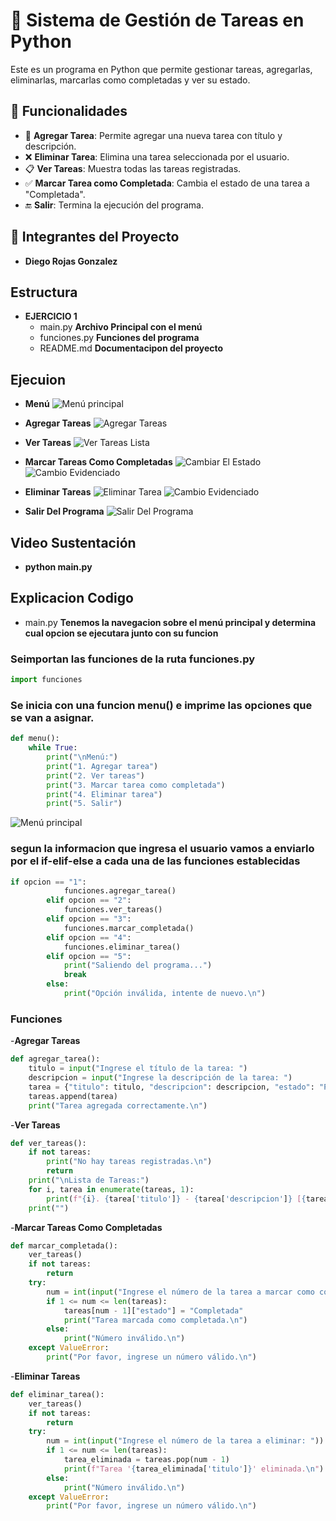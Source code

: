 # 📌 Sistema de Gestión de Tareas en Python

Este es un programa en Python que permite gestionar tareas, agregarlas, eliminarlas, marcarlas como completadas y ver su estado.

## 🚀 Funcionalidades

- 📝 **Agregar Tarea**: Permite agregar una nueva tarea con título y descripción.
- ❌ **Eliminar Tarea**: Elimina una tarea seleccionada por el usuario.
- 📋 **Ver Tareas**: Muestra todas las tareas registradas.
- ✅ **Marcar Tarea como Completada**: Cambia el estado de una tarea a "Completada".
- 🔚 **Salir**: Termina la ejecución del programa.

## 🦾 Integrantes del Proyecto

- **Diego Rojas Gonzalez**  

## Estructura
- **EJERCICIO 1**
    - main.py **Archivo Principal con el menú**
    - funciones.py **Funciones del programa** 
    - README.md **Documentacipon del proyecto**

## Ejecuion
- **Menú**
![Menú principal](Resources/Images_Readme/Menú.JPG)

- **Agregar Tareas**
![Agregar Tareas](Resources/Images_Readme/Agregar%20Tareas.JPG)

- **Ver Tareas**
![Ver Tareas Lista](Resources/Images_Readme/Ver%20Tareas.JPG)

- **Marcar Tareas Como Completadas**
![Cambiar El Estado](Resources/Images_Readme/Tareas%20Completadas%201.JPG)
![Cambio Evidenciado](Resources/Images_Readme/Tareas%20Completadas%202.JPG)

- **Eliminar Tareas**
![Eliminar Tarea](Resources/Images_Readme/Eliminar%20Tareas%201.JPG)
![Cambio Evidenciado](Resources/Images_Readme/Eliminar%20Tareas%202.JPG)

- **Salir Del Programa**
![Salir Del Programa](Resources/Images_Readme/Salir.JPG)

## Video Sustentación
- **python main.py**

## Explicacion Codigo

- main.py **Tenemos la navegacion sobre el menú principal y determina cual opcion se ejecutara junto con su funcion**

### Seimportan las funciones de la ruta funciones.py
```python
import funciones
```

### Se inicia con una funcion menu() e imprime las opciones que se van a asignar.
```python
def menu():
    while True:
        print("\nMenú:")
        print("1. Agregar tarea")
        print("2. Ver tareas")
        print("3. Marcar tarea como completada")
        print("4. Eliminar tarea")
        print("5. Salir")
```
![Menú principal](Resources/Images_Readme/Menú.JPG)

### segun la informacion que ingresa el usuario vamos a enviarlo por el if-elif-else a cada una de las funciones establecidas
```python
if opcion == "1":
            funciones.agregar_tarea()
        elif opcion == "2":
            funciones.ver_tareas()
        elif opcion == "3":
            funciones.marcar_completada()
        elif opcion == "4":
            funciones.eliminar_tarea()
        elif opcion == "5":
            print("Saliendo del programa...")
            break
        else:
            print("Opción inválida, intente de nuevo.\n")
```
### Funciones
-**Agregar Tareas**
```python
def agregar_tarea():
    titulo = input("Ingrese el título de la tarea: ")
    descripcion = input("Ingrese la descripción de la tarea: ")
    tarea = {"titulo": titulo, "descripcion": descripcion, "estado": "Pendiente"}
    tareas.append(tarea)
    print("Tarea agregada correctamente.\n")
```

-**Ver Tareas**
```python
def ver_tareas():
    if not tareas:
        print("No hay tareas registradas.\n")
        return
    print("\nLista de Tareas:")
    for i, tarea in enumerate(tareas, 1):
        print(f"{i}. {tarea['titulo']} - {tarea['descripcion']} [{tarea['estado']}]")
    print("")
```

-**Marcar Tareas Como Completadas**
```python
def marcar_completada():
    ver_tareas()
    if not tareas:
        return
    try:
        num = int(input("Ingrese el número de la tarea a marcar como completada: "))
        if 1 <= num <= len(tareas):
            tareas[num - 1]["estado"] = "Completada"
            print("Tarea marcada como completada.\n")
        else:
            print("Número inválido.\n")
    except ValueError:
        print("Por favor, ingrese un número válido.\n")
```

-**Eliminar Tareas**
```python
def eliminar_tarea():
    ver_tareas()
    if not tareas:
        return
    try:
        num = int(input("Ingrese el número de la tarea a eliminar: "))
        if 1 <= num <= len(tareas):
            tarea_eliminada = tareas.pop(num - 1)
            print(f"Tarea '{tarea_eliminada['titulo']}' eliminada.\n")
        else:
            print("Número inválido.\n")
    except ValueError:
        print("Por favor, ingrese un número válido.\n")
```